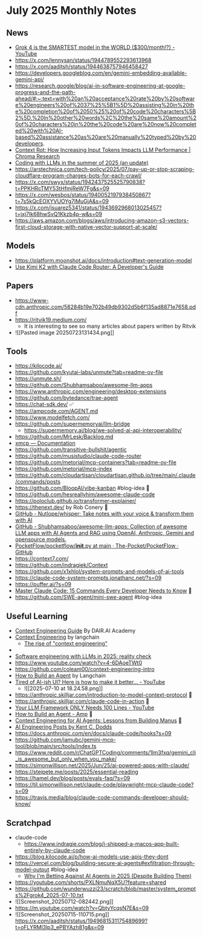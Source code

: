 # July 2025 Monthly Notes

## News
- [Grok 4 is the SMARTEST model in the WORLD ($300/month!?) - YouTube](https://www.youtube.com/watch?v=0v1xW1wmF7A)
- https://x.com/lennysan/status/1944789552293613968
- https://x.com/aaditsh/status/1944638757946458427
- https://developers.googleblog.com/en/gemini-embedding-available-gemini-api/
- https://research.google/blog/ai-in-software-engineering-at-google-progress-and-the-path-ahead/#:~:text=with%20an%20acceptance%20rate%20by%20software%20engineers%20of%2037%25%5B1%5D%20assisting%20in%20the%20completion%20of%2050%25%20of%20code%20characters%5B2%5D.%20In%20other%20words%2C%20the%20same%20amount%20of%20characters%20in%20the%20code%20are%20now%20completed%20with%20AI-based%20assistance%20as%20are%20manually%20typed%20by%20developers.
- [Context Rot: How Increasing Input Tokens Impacts LLM Performance | Chroma Research](https://research.trychroma.com/context-rot)
- [Coding with LLMs in the summer of 2025 (an update)](https://antirez.com/news/154)
- https://arstechnica.com/tech-policy/2025/07/pay-up-or-stop-scraping-cloudflare-program-charges-bots-for-each-crawl/
- https://x.com/swyx/status/1942437525525790838?t=PPKHRcTMY53tHfmjReW7Fg&s=09
- https://x.com/wesbos/status/1940052197938450867?t=7s5kQcEOXYVUOYg7lMuGjA&s=09
- https://x.com/jsuarez5341/status/1943692968013025457?t=jxj7Ik68hwSvQ1Kkzb4p-w&s=09
- https://aws.amazon.com/blogs/aws/introducing-amazon-s3-vectors-first-cloud-storage-with-native-vector-support-at-scale/

## Models
- https://platform.moonshot.ai/docs/introduction#text-generation-model
- [Use Kimi K2 with Claude Code Router: A Developer's Guide](https://huggingface.co/blog/francesca-petracci/kimi-k2-claude-code)

## Papers
- https://www-cdn.anthropic.com/58284b19e702b49db9302d5b6f135ad8871e7658.pdf
- https://ritvik19.medium.com/
	- It is interesting to see so many articles about papers written by Ritvik
- ![[Pasted image 20250723131434.png]]

## Tools
- https://kilocode.ai/
- https://github.com/kyutai-labs/unmute?tab=readme-ov-file
- https://unmute.sh/
- https://github.com/Shubhamsaboo/awesome-llm-apps
- https://www.anthropic.com/engineering/desktop-extensions
- https://github.com/bytedance/trae-agent
- https://chat-sdk.dev/ ✅
- https://ampcode.com/AGENT.md
- https://www.modelfetch.com/
- https://github.com/supermemoryai/llm-bridge
	- https://supermemory.ai/blog/we-solved-ai-api-interoperability/
- https://github.com/MrLesk/Backlog.md
- [xmcp — Documentation](https://xmcp.dev/docs#create-a-new-xmcp-app)
- https://github.com/transitive-bullshit/agentic
- https://github.com/musistudio/claude-code-router
- https://github.com/metorial/mcp-containers?tab=readme-ov-file
- https://github.com/metorial/mcp-index
- https://github.com/cloudartisan/cloudartisan.github.io/tree/main/.claude/commands/posts
- https://github.com/BloopAI/vibe-kanban #blog-idea 🌟
- https://github.com/hesreallyhim/awesome-claude-code
- https://poloclub.github.io/transformer-explainer/
- https://thenext.dev/ by Rob Conery 🌟
- [GitHub - Nutlope/whisper: Take notes with your voice & transform them with AI](https://github.com/Nutlope/whisper)
- [GitHub - Shubhamsaboo/awesome-llm-apps: Collection of awesome LLM apps with AI Agents and RAG using OpenAI, Anthropic, Gemini and opensource models.](https://github.com/Shubhamsaboo/awesome-llm-apps)
- [PocketFlow/pocketflow/__init__.py at main · The-Pocket/PocketFlow · GitHub](https://github.com/The-Pocket/PocketFlow/blob/main/pocketflow/__init__.py)
- https://context7.com/
- https://github.com/indragiek/Context
- https://github.com/x1xhlol/system-prompts-and-models-of-ai-tools
- https://claude-code-system-prompts.jonathanc.net/?s=09
- https://puffer.ai/?s=09
- [Master Claude Code: 15 Commands Every Developer Needs to Know](https://travis.media/blog/claude-code-commands-developer-should-know/) 🌟
- https://github.com/SWE-agent/mini-swe-agent #blog-idea 
## Useful Learning
- [Context Engineering Guide](https://docs.google.com/document/d/1JU8w-E4LlseFZm-ag22GSBU5A2rp2nb7iFGBNAbFL7k/edit?tab=t.0) By DAIR.AI Academy
- [Context Engineering](https://blog.langchain.com/context-engineering-for-agents/) by langchain
	- [The rise of "context engineering"](https://blog.langchain.com/the-rise-of-context-engineering/)
- 
- [Software engineering with LLMs in 2025: reality check](https://www.youtube.com/watch?v=EO3_qN_Ynsk)
- https://www.youtube.com/watch?v=4-6DAoeTWt0
- https://github.com/coleam00/context-engineering-intro
- [How to Build an Agent](https://blog.langchain.com/how-to-build-an-agent/) by Langchain
- [Tired of AI-ish UI? Here is how to make it better... - YouTube](https://www.youtube.com/watch?v=Nocg_8ECs6w)
	- ![[2025-07-10 at 18.24.58.png]]
- https://anthropic.skilljar.com/introduction-to-model-context-protocol 🌟
- https://anthropic.skilljar.com/claude-code-in-action 🌟
- [Your LLM Framework ONLY Needs 100 Lines - YouTube](https://www.youtube.com/watch?v=0Zr3NwcvpA0)
- [How to Build an Agent - Amp](https://ampcode.com/how-to-build-an-agent) 🌟
- [Context Engineering for AI Agents: Lessons from Building Manus](https://manus.im/blog/Context-Engineering-for-AI-Agents-Lessons-from-Building-Manus) 🌟
- [AI Engineering Posts by Kent C. Dodds](https://www.epicai.pro/posts)
- https://docs.anthropic.com/en/docs/claude-code/hooks?s=09
- https://github.com/jamubc/gemini-mcp-tool/blob/main/src/tools/index.ts
- https://www.reddit.com/r/ChatGPTCoding/comments/1lm3fxq/gemini_cli_is_awesome_but_only_when_you_make/
- https://simonwillison.net/2025/Jun/25/ai-powered-apps-with-claude/
- https://steipete.me/posts/2025/essential-reading
- https://hamel.dev/blog/posts/evals-faq/?s=09
- https://til.simonwillison.net/claude-code/playwright-mcp-claude-code?s=09
- https://travis.media/blog/claude-code-commands-developer-should-know/

## Scratchpad
- claude-code
	- https://www.indragie.com/blog/i-shipped-a-macos-app-built-entirely-by-claude-code
- https://blog.kilocode.ai/p/how-ai-models-use-apis-they-dont
- https://vercel.com/blog/building-secure-ai-agents#exfiltration-through-model-output #blog-idea
	- [Why I'm Betting Against AI Agents in 2025 (Despite Building Them)](https://utkarshkanwat.com/writing/betting-against-agents/?&aid=recA3YmvodCoZIYhi&_bhlid=4b5da863fcd87cf135f2c879bd52eefb1f446358)
- https://youtube.com/shorts/PXLNmuNqX5U?feature=shared
- https://github.com/wunderwuzzi23/scratch/blob/master/system_prompts%2Fgrok4_2025-07-10.txt
- ![[Screenshot_20250712-082442.png]]
- https://m.youtube.com/watch?v=QbtyYcqsN7E&s=09
- ![[Screenshot_20250715-110715.png]]
https://x.com/aaditsh/status/1949681531175489699?t=oFLYRMl3lp3_ePBYAzh81g&s=09
